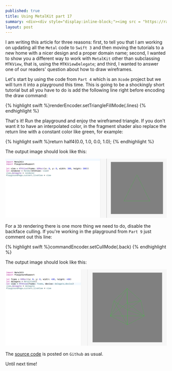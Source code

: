 ```yaml
---
published: true
title: Using MetalKit part 17
summary: <div><div style="display:inline-block;"><img src = "https://raw.githubusercontent.com/MetalKit/images/master/chapter17_1.png" alt="Metal" height="160" width="160"></div><div style="display:inline-block; width:75%; padding-left:1.5em; color:grey; vertical-align:middle;">Learning how to draw wireframes by setting the triangle fill mode to lines. Disabling the back-face culling for 3D rendering so we can see all the wires, including those in the back.</div></div>
layout: post
---
```

I am writing this article for three reasons: first, to tell you that I am working on updating all the `Metal` code to `Swift 3` and then moving the tutorials to a new home with a nicer design and a proper domain name; second, I wanted to show you a different way to work with `MetalKit` other than subclassing `MTKView`, that is, using the `MTKViewDelegate`; and third, I wanted to answer one of our readers' question about how to draw wireframes.

Let's start by using the code from `Part 4` which is an `Xcode` project but we will turn it into a playground this time. This is going to be a shockingly short tutorial but all you have to do is add the following line right before encoding the draw command:

{% highlight swift %}renderEncoder.setTriangleFillMode(.lines)
{% endhighlight %}

That's it! Run the playground and enjoy the wireframed triangle. If you don't want it to have an interpolated color, in the fragment shader also replace the return line with a constant color like green, for example:

{% highlight swift %}return half4(0.0, 1.0, 0.0, 1.0);
{% endhighlight %}

The output image should look like this:

![alt text](https://github.com/MetalKit/images/raw/master/chapter17.png "2D")

For a `3D` rendering there is one more thing we need to do, disable the backface culling. If you're working in the playground from `Part 9` just comment out this line:

{% highlight swift %}commandEncoder.setCullMode(.back)
{% endhighlight %}

The output image should look like this:

![alt text](https://github.com/MetalKit/images/raw/master/chapter17_2.png "3D")

The [source code](https://github.com/MetalKit/metal) is posted on `Github` as usual.

Until next time!
